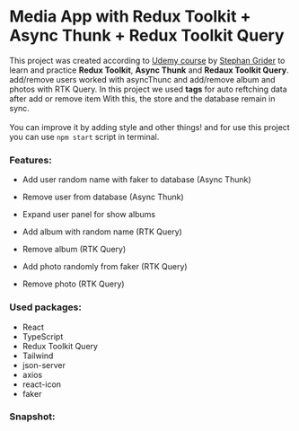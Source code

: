 # Media App with Redux Toolkit + Async Thunk + Redux Toolkit Query

This project was created according to [Udemy course](https://www.udemy.com/course/react-redux/) by [Stephan Grider](https://github.com/StephenGrider) to learn and practice **Redux Toolkit**, **Async Thunk** and **Redaux Toolkit Query**. add/remove users worked with asyncThunc and add/remove album and photos with RTK Query. In this project we used **tags** for auto reftching data after add or remove item With this, the store and the database remain in sync.
<br/>
<br/>
You can improve it by adding style and other things! and for use this project you can use `npm start` script in terminal.

### Features:

- Add user random name with faker to database (Async Thunk)
- Remove user from database (Async Thunk)
- Expand user panel for show albums

- Add album with random name (RTK Query)
- Remove album (RTK Query)

- Add photo randomly from faker (RTK Query)
- Remove photo (RTK Query)

### Used packages:

- React
- TypeScript
- Redux Toolkit Query
- Tailwind
- json-server
- axios
- react-icon
- faker

### Snapshot:
